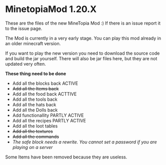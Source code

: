 # MinetopiaMod 1.20.X
These are the files of the new MineTopia Mod :)
If there is an issue report it to the issue page.

The Mod is currently in a very early stage. You can play this mod already in an older minecraft version. 

If you want to play the new version you need to download the source code and build the jar yourself. There will also be jar files here, but they are not updated very often.

**These thing need to be done**
<!-- TOC -->
* Add all the blocks back ACTIVE
* ~~Add all the Items back~~
* Add all the food back ACTTIVE
* Add all the tools back
* Add all the hats back
* Add all the Dolls back
* Add functionallity PARTLY ACTIVE
* Add all the recipes PARTLY ACTIVE
* Add all the loot tables
* ~~Add all the textures~~
* ~~Add all the commands~~
* _The safe block needs a rewrite. You cannot set a password if you are playing on a server_
<!-- TOC -->
Some Items have been removed because they are useless.
